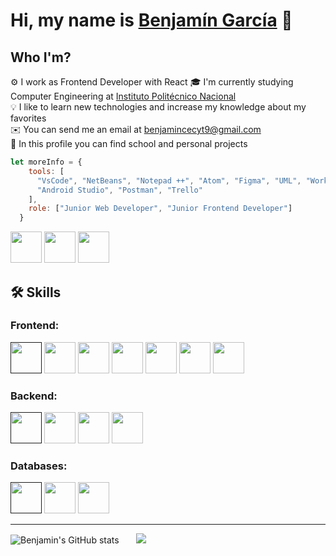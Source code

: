 # Hi, my name is [Benjamín García](http://benjamngarcia.me/) 👋
##  Who I'm?
⚙️  I work as Frontend Developer with React
🎓  I'm currently studying Computer Engineering at [Instituto Politécnico Nacional](https://www.ipn.mx/)  
💡  I like to learn new technologies and increase my knowledge about my favorites    
✉️  You can send me an email at benjamincecyt9@gmail.com    
🔎  In this profile you can find school and personal projects
```javascript
let moreInfo = {
    tools: [
      "VsCode", "NetBeans", "Notepad ++", "Atom", "Figma", "UML", "WorkBench", "MongoDB compass",
      "Android Studio", "Postman", "Trello"
    ],
    role: ["Junior Web Developer", "Junior Frontend Developer"]
  }
```
[<img src="https://cdn.jsdelivr.net/gh/devicons/devicon/icons/linkedin/linkedin-original.svg" width="50px"/>](https://www.linkedin.com/in/benjamngarcia)
[<img src="https://cdn.jsdelivr.net/gh/devicons/devicon/icons/facebook/facebook-original.svg" width="50px"/>](https://www.facebook.com/Benjamin.1533)
[<img src="https://cdn.jsdelivr.net/gh/devicons/devicon/icons/google/google-original.svg" width="50px"/>](mailto:benjamin.webdev3@gmail.com)
## 🛠️ Skills
### Frontend:
[<img src="https://cdn.jsdelivr.net/gh/devicons/devicon/icons/html5/html5-plain-wordmark.svg" width="50px"/>]()
<img src="https://cdn.jsdelivr.net/gh/devicons/devicon/icons/css3/css3-plain-wordmark.svg" width="50px"/>
<img src="https://cdn.jsdelivr.net/gh/devicons/devicon/icons/javascript/javascript-plain.svg" width="50px" />
<img src="https://cdn.jsdelivr.net/gh/devicons/devicon/icons/sass/sass-original.svg" width="50px"/>
<img src="https://cdn.jsdelivr.net/gh/devicons/devicon/icons/react/react-original-wordmark.svg" width="50px"/>
<img src="https://cdn.jsdelivr.net/gh/devicons/devicon/icons/redux/redux-original.svg" width="50px"/>
<img src="https://cdn.jsdelivr.net/gh/devicons/devicon/icons/nextjs/nextjs-line.svg" width="50px"/>
### Backend:
[<img src="https://cdn.jsdelivr.net/gh/devicons/devicon/icons/nodejs/nodejs-plain-wordmark.svg" width="50px"/>]()
<img src="https://cdn.jsdelivr.net/gh/devicons/devicon/icons/java/java-original-wordmark.svg" width="50px"/>
<img src="https://cdn.jsdelivr.net/gh/devicons/devicon/icons/python/python-original-wordmark.svg" width="50px"/>
<img src="https://cdn.jsdelivr.net/gh/devicons/devicon/icons/express/express-original-wordmark.svg" width="50px"/>
### Databases:
[<img src="https://cdn.jsdelivr.net/gh/devicons/devicon/icons/mysql/mysql-original-wordmark.svg" width="50px"/>]()
<img src="https://cdn.jsdelivr.net/gh/devicons/devicon/icons/mongodb/mongodb-plain-wordmark.svg" width="50px"/>
<img src="https://cdn.jsdelivr.net/gh/devicons/devicon/icons/firebase/firebase-plain-wordmark.svg" width="50px"/>
<hr />

![Benjamin's GitHub stats](https://github-readme-stats.vercel.app/api?username=benjamngarcia&count_private=true&show_icons=true&theme=react) &nbsp;&nbsp;&nbsp;&nbsp;&nbsp;
<img src="https://github-readme-stats.vercel.app/api/top-langs?username=benjamngarcia&layout=compact&theme=react"/>
